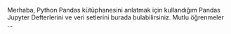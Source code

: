 Merhaba, Python Pandas kütüphanesini anlatmak için kullandığım Pandas Jupyter Defterlerini ve veri setlerini burada bulabilirsiniz. Mutlu öğrenmeler ...
